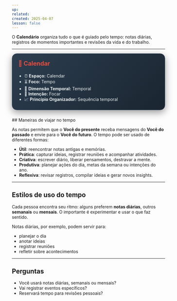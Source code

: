 ```yaml
---
up: 
related: 
created: 2025-04-07
lesson: false
---
```

O **Calendário** organiza tudo o que é guiado pelo tempo: notas diárias, registros de momentos importantes e revisões da vida e do trabalho.

---
<div style="background: linear-gradient(135deg, #2c3e50 0%, #1a2530 100%); padding: 20px; border-radius: 16px; color: #ecf0f1; box-shadow: 0 8px 25px rgba(0,0,0,0.4); margin-bottom: 24px; border: 1px solid #34495e;">
  <h3 style="display: flex; align-items: center; gap: 10px; font-size: 1.4em; margin-top: 0; color: #e74c3c;">📅 Calendar</h3>
  <ul style="padding-left: 20px; margin-top: 10px; margin-bottom: 0;">
	<li>⏰ <strong>Espaço:</strong> Calendar</li>
	<li>⏳ <strong>Foco:</strong> Tempo</li>
	<li>📜 <strong>Dimensão Temporal:</strong> Temporal</li>
	<li>🎯 <strong>Intenção:</strong> Focar</li>
	<li>📈 <strong>Princípio Organizador:</strong> Sequência temporal</li>
  </ul>
</div>
## Maneiras de viajar no tempo

As notas permitem que o **Você do presente** receba mensagens do **Você do passado** e envie para o **Você do futuro**. O tempo pode ser usado de diferentes formas:

- **Útil**: reencontrar notas antigas e memórias.
- **Prática**: capturar ideias, registrar reuniões e acompanhar atividades.
- **Criativa**: escrever diário, liberar pensamentos, destravar a mente.
- **Produtiva**: planejar ações do dia, metas da semana ou intenções do ano.
- **Reflexiva**: revisar registros, compilar ideias e gerar novos insights.
    

---

## Estilos de uso do tempo

Cada pessoa encontra seu ritmo: alguns preferem **notas diárias**, outros **semanais** ou **mensais**. O importante é experimentar e usar o que faz sentido.

Notas diárias, por exemplo, podem servir para:

- planejar o dia
- anotar ideias
- registrar reuniões
- refletir sobre acontecimentos
    

---

## Perguntas

- Você usará notas diárias, semanais ou mensais?
- Vai registrar eventos específicos?
- Reservará tempo para revisões pessoais?
    

